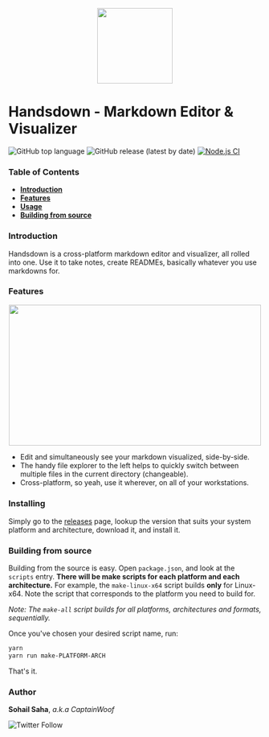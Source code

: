 <p align="center">
  <img width="150" height="150" src="https://drive.google.com/uc?export=download&id=1vkPo6PHKzK49ScFXkw0iU6o5rU9Exchx">
</p>

# Handsdown - Markdown Editor & Visualizer

![GitHub top language](https://img.shields.io/github/languages/top/captain-woof/handsdown-markdown-editor-visualizer?color=%23fcf51c) ![GitHub release (latest by date)](https://img.shields.io/github/downloads/captain-woof/handsdown-markdown-editor-visualizer/latest/total) [![Node.js CI](https://github.com/sohail-saha/handsdown-markdown-editor-visualizer/actions/workflows/node.js.yml/badge.svg?branch=main)](https://github.com/captain-woof/handsdown-markdown-editor-visualizer/actions/workflows/node.js.yml)

### Table of Contents
- **[Introduction](#introduction)**
- **[Features](#features)**
- **[Usage](#usage)**
- **[Building from source](#building-from-source)**

### Introduction

Handsdown is a cross-platform markdown editor and visualizer, all rolled into one. Use it to take notes, create READMEs, basically whatever you use markdowns for. 

### Features

<p align="center">
  <img width="501.5" height="280.5" src="https://drive.google.com/uc?export=download&id=1SCVpPyp4IiKSyEzSzzD8krF-hwYqADDC">
</p>

- Edit and simultaneously see your markdown visualized, side-by-side.
- The handy file explorer to the left helps to quickly switch between multiple files in the current directory (changeable).
- Cross-platform, so yeah, use it wherever, on all of your workstations.

### Installing

Simply go to the [releases](https://github.com/sohail-saha/handsdown-markdown-editor-visualizer) page, lookup the version that suits your system platform and architecture, download it, and install it.

### Building from source

Building from the source is easy. Open `package.json`, and look at the `scripts` entry. **There will be make scripts for each platform and each architecture.** For example, the `make-linux-x64` script builds **only** for Linux-x64. Note the script that corresponds to the platform you need to build for.

*Note: The `make-all` script builds for all platforms, architectures and formats, sequentially.*

Once you've chosen your desired script name, run:

```bash
yarn
yarn run make-PLATFORM-ARCH
```

That's it.

### Author

**Sohail Saha**, *a.k.a CaptainWoof*

![Twitter Follow](https://img.shields.io/twitter/follow/realCaptainWoof?style=social)
